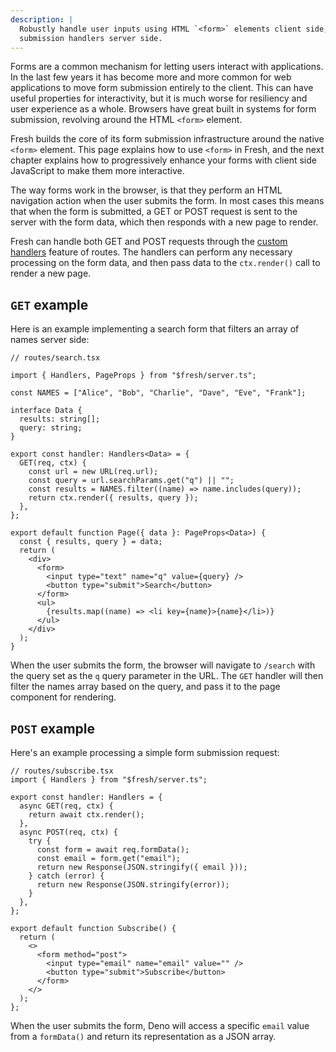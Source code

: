 ```yaml
---
description: |
  Robustly handle user inputs using HTML `<form>` elements client side, and form
  submission handlers server side.
---
```


Forms are a common mechanism for letting users interact with applications. In
the last few years it has become more and more common for web applications to
move form submission entirely to the client. This can have useful properties for
interactivity, but it is much worse for resiliency and user experience as a
whole. Browsers have great built in systems for form submission, revolving
around the HTML `<form>` element.

Fresh builds the core of its form submission infrastructure around the native
`<form>` element. This page explains how to use `<form>` in Fresh, and the next
chapter explains how to progressively enhance your forms with client side
JavaScript to make them more interactive.

The way forms work in the browser, is that they perform an HTML navigation
action when the user submits the form. In most cases this means that when the
form is submitted, a GET or POST request is sent to the server with the form
data, which then responds with a new page to render.

Fresh can handle both GET and POST requests through the
[custom handlers][custom-handlers] feature of routes. The handlers can perform
any necessary processing on the form data, and then pass data to the
`ctx.render()` call to render a new page.

## `GET` example
Here is an example implementing a search form that filters an array of names
server side:

```tsx
// routes/search.tsx

import { Handlers, PageProps } from "$fresh/server.ts";

const NAMES = ["Alice", "Bob", "Charlie", "Dave", "Eve", "Frank"];

interface Data {
  results: string[];
  query: string;
}

export const handler: Handlers<Data> = {
  GET(req, ctx) {
    const url = new URL(req.url);
    const query = url.searchParams.get("q") || "";
    const results = NAMES.filter((name) => name.includes(query));
    return ctx.render({ results, query });
  },
};

export default function Page({ data }: PageProps<Data>) {
  const { results, query } = data;
  return (
    <div>
      <form>
        <input type="text" name="q" value={query} />
        <button type="submit">Search</button>
      </form>
      <ul>
        {results.map((name) => <li key={name}>{name}</li>)}
      </ul>
    </div>
  );
}
```

When the user submits the form, the browser will navigate to `/search` with the
query set as the `q` query parameter in the URL. The `GET` handler will then
filter the names array based on the query, and pass it to the page component for
rendering.

## `POST` example
Here's an example processing a simple form submission request:

```tsx
// routes/subscribe.tsx
import { Handlers } from "$fresh/server.ts";

export const handler: Handlers = {
  async GET(req, ctx) {
    return await ctx.render();
  },
  async POST(req, ctx) {
    try {
      const form = await req.formData();
      const email = form.get("email");
      return new Response(JSON.stringify({ email }));
    } catch (error) {
      return new Response(JSON.stringify(error));
    }
  },
};

export default function Subscribe() {
  return (
    <>
      <form method="post">
        <input type="email" name="email" value="" />
        <button type="submit">Subscribe</button>
      </form>
    </>
  );
};
```

When the user submits the form, Deno will access a specific `email` value from a `formData()` and return its representation as a JSON array.

<!-- TODO(lucacasonato): link to todo app example when that is built again -->

[custom-handlers]: /docs/getting-started/custom-handlers
